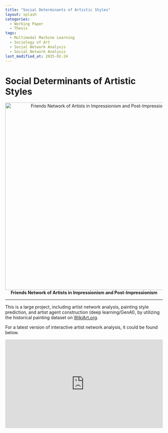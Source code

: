 ```yaml
---
title: "Social Determinants of Artistic Styles"
layout: splash
categories:
  - Working Paper
  - Thesis
tags:
  - Multimodal Machine Learning
  - Sociology of Art
  - Social Network Analysis
  - Social Network Analysis
last_modified_at: 2025-02-24
---
```


<div class="research-content" markdown="1">

# Social Determinants of Artistic Styles

<p align="center">
  <img src="https://yangyuwang.netlify.app/assets/Impressionism & Post-Impressionism_hori_net.png" alt="Friends Network of Artists in Impressionism and Post-Impressionism" width="600">
  <br>
  <strong>Friends Network of Artists in Impressionism and Post-Impressionism</strong>
</p>


---

This is a large project, including artist network analysis, painting style prediction, and artist agent construction (deep learning/GenAI), by utilizing the historical painting dataset on [WikiArt.org](https://www.wikiart.org/).

For a latest version of interactive artist network analysis, it could be found below.

<div style="position: relative; padding-bottom: 56.25%; height: 0; overflow: hidden; max-width: 100%; margin: 0 auto;">
  <iframe src="https://wangyd.shinyapps.io/wikiart_network/" style="position: absolute; top: 0; left: 0; width: 100%; height: 100%; border: 0;"></iframe>
</div>

</div>
